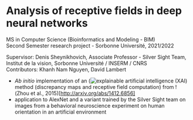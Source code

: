 # Analysis of receptive fields in deep neural networks
MS in Computer Science (Bioinformatics and Modeling - BIM)  
Second Semester research project - Sorbonne Université, 2021/2022

Supervisor: Denis Sheynikhovich, Associate Professor - Silver Sight Team, Institut de la vision, Sorbonne Université / INSERM / CNRS  
Contributors: Khanh Nam Nguyen, David Lambert

- _Ab initio_ implementation of an (![explainable artificial intelligence](https://en.wikipedia.org/wiki/Explainable_artificial_intelligence) (XAI) method (discrepancy maps and receptive field computation) from !(Zhou et al., 2015)[http://arxiv.org/abs/1412.6856]
- application to AlexNet and a variant trained by the Silver Sight team on images from a behavioral neuroscience experiment on human orientation in an artificial environment

